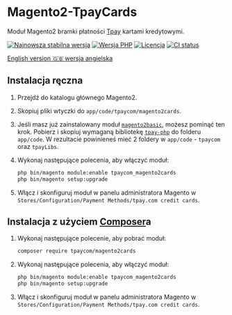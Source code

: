 # Magento2-TpayCards

Moduł Magento2 bramki płatności [Tpay](https://tpay.com) kartami kredytowymi.

[![Najnowsza stabilna wersja](https://img.shields.io/packagist/v/tpaycom/magento2cards.svg?label=obecna%20wersja)](https://packagist.org/packages/tpaycom/magento2cards)
[![Wersja PHP](https://img.shields.io/packagist/php-v/tpaycom/magento2cards.svg)](https://php.net)
[![Licencja](https://img.shields.io/github/license/tpay-com/tpay-magento2-cards.svg?label=licencja)](LICENSE)
[![CI status](https://github.com/tpay-com/tpay-magento2-cards/actions/workflows/ci.yaml/badge.svg?branch=master)](https://github.com/tpay-com/tpay-magento2-cards/actions)

[English version :gb: wersja angielska](./README.md)

## Instalacja ręczna

1. Przejdź do katalogu głównego Magento2.

2. Skopiuj pliki wtyczki do `app/code/tpaycom/magento2cards`.

3. Jeśli masz już zainstalowany moduł [`magento2basic`](https://github.com/tpay-com/tpay-magento2-basic), możesz pominąć ten krok.
   Pobierz i skopiuj wymaganą bibliotekę [`tpay-php`](https://github.com/tpay-com/tpay-php) do folderu `app/code`. W rezultacie powinieneś mieć 2 foldery w `app/code` - `tpaycom` oraz `tpayLibs`.

4. Wykonaj następujące polecenia, aby włączyć moduł:
    ```bash
    php bin/magento module:enable tpaycom_magento2cards
    php bin/magento setup:upgrade
    ```

5. Włącz i skonfiguruj moduł w panelu administratora Magento w `Stores/Configuration/Payment Methods/tpay.com credit cards`.


## Instalacja z użyciem [Composer](https://getcomposer.org)a

1. Wykonaj następujące polecenie, aby pobrać moduł:
    ```bash
    composer require tpaycom/magento2cards
    ```

2. Wykonaj następujące polecenia, aby włączyć moduł:
    ```bash
    php bin/magento module:enable tpaycom_magento2cards
    php bin/magento setup:upgrade
    ```

3. Włącz i skonfiguruj moduł w panelu administratora Magento w `Stores/Configuration/Payment Methods/tpay.com credit cards`.
